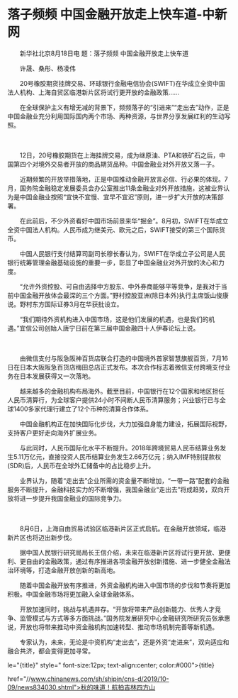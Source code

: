 # 落子频频 中国金融开放走上快车道-中新网

　　新华社北京8月18日电 题：落子频频 中国金融开放走上快车道

　　许晟、桑彤、杨凌伟

　　20号橡胶期货挂牌交易、环球银行金融电信协会(SWIFT)在华成立全资中国法人机构、上海自贸区临港新片区将试行更开放的金融政策……

　　在全球保护主义有增无减的背景下，频频落子的“引进来”“走出去”动作，正是中国金融业充分利用国际国内两个市场、两种资源，与世界分享发展红利的生动写照。

　　

　　12日，20号橡胶期货在上海挂牌交易，成为继原油、PTA和铁矿石之后，中国第四个对境外交易者开放的商品期货品种。中国金融业对外开放又落一子。

　　近期频繁的开放举措落地，正是中国推动金融开放言必信、行必果的体现。7月，国务院金融稳定发展委员会办公室推出11条金融业对外开放措施，这被业界认为是中国金融业按照“宜快不宜慢、宜早不宜迟”原则，进一步扩大开放的决策部署。

　　在此前后，不少外资看好中国市场前景来华“掘金”。8月初，SWIFT在华成立全资中国法人机构。人民币成为继美元、欧元之后，SWIFT接受的第三个国际货币。

　　中国人民银行支付结算司副司长穆长春认为，SWIFT在华成立子公司是人民银行统筹管理金融基础设施的重要一步，彰显了中国金融业对外开放的决心和力度。

　　“允许外资控股、可自由选择中方股东、中外券商能够平等竞争，是我对于当前中国金融开放体会最深的三个方面。”野村控股亚洲(除日本外)执行主席饭山俊康说。野村东方国际证券3月在华获批设立。

　　“我们期待外资机构进入中国市场，这是他们发展的机遇，也是我们的机遇。”宜信公司创始人唐宁日前在第三届中国金融四十人伊春论坛上说。

　　

　　由微信支付与阪急阪神百货店联合打造的中国境外首家智慧旗舰百货，7月16日在日本大阪阪急百货店梅田总店正式发布。本次合作标志着微信支付跨境支付业务在日本发展获得又一次落地。

　　越来越多的金融机构布局海外。截至目前，中国银行在12个国家和地区担任人民币清算行，为全球客户提供24小时不间断人民币清算服务；兴业银行已与全球1400多家代理行建立了12个币种的清算合作体系。

　　中国金融机构正在加快国际化步伐，大力加强自身能力建设，拓展国际视野，支持客户更好走向海外扩展业务。

　　与此同时，人民币国际化水平不断提升。2018年跨境贸易人民币结算业务发生5.11万亿元，直接投资人民币结算业务发生2.66万亿元；纳入IMF特别提款权(SDR)后，人民币在全球外汇储备中的占比稳步上升。

　　业界认为，随着“走出去”企业所需的资金量不断增加，“一带一路”配套的金融服务不断提升，金融科技实力的不断增强，我国金融业“走出去”将成趋势，双向开放将进一步提升我国金融业的国际竞争力。

　　

　　8月6日，上海自由贸易试验区临港新片区正式启航。在金融开放领域，临港新片区也将迈出新步伐。

　　据中国人民银行研究局局长王信介绍，未来在临港新片区将试行更开放、更便利、更自由的金融政策，通过有序推进各项金融开放创新措施、进一步健全金融法治环境等，打造金融开放创新的新高地。

　　随着中国金融开放有序推进，外资金融机构进入中国市场的步伐和节奏将更加积极。中国金融市场将更加融入全球金融体系。

　　开放加速同时，挑战与机遇并存。“开放将带来产品创新能力、优秀人才竞争、监管模式与方式等多方面挑战。”国务院发展研究中心金融研究所研究员张承惠说，开放也将带来推动中资金融机构加速转型、推动市场机制完善等新机遇。

　　专家认为，未来，无论是中资机构“走出去”，还是外资“走进来”，双向适应和融合共济，都会变得更加寻常。

le="{title}" style=" font-size:12px; text-align:center; color:#000">{title}

href="//www.chinanews.com/sh/shipin/cns-d/2019/10-09/news834030.shtml">秋的味道！航拍吉林四方山
